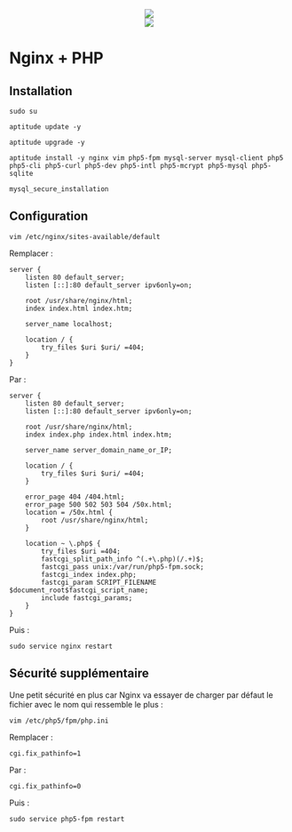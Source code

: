 <div align="center">
    <img src="https://upload.wikimedia.org/wikipedia/commons/thumb/c/c5/Nginx_logo.svg/langfr-180px-Nginx_logo.svg.png" >
    <br>
    <img src="https://upload.wikimedia.org/wikipedia/commons/thumb/2/27/PHP-logo.svg/131px-PHP-logo.svg.png" >
</div>



# Nginx + PHP

## Installation

```
sudo su 

aptitude update -y

aptitude upgrade -y

aptitude install -y nginx vim php5-fpm mysql-server mysql-client php5 php5-cli php5-curl php5-dev php5-intl php5-mcrypt php5-mysql php5-sqlite

mysql_secure_installation
```


## Configuration

```
vim /etc/nginx/sites-available/default
```

Remplacer :

```
server {
    listen 80 default_server;
    listen [::]:80 default_server ipv6only=on;

    root /usr/share/nginx/html;
    index index.html index.htm;

    server_name localhost;

    location / {
        try_files $uri $uri/ =404;
    }
}
```

Par :

```
server {
    listen 80 default_server;
    listen [::]:80 default_server ipv6only=on;

    root /usr/share/nginx/html;
    index index.php index.html index.htm;

    server_name server_domain_name_or_IP;

    location / {
        try_files $uri $uri/ =404;
    }

    error_page 404 /404.html;
    error_page 500 502 503 504 /50x.html;
    location = /50x.html {
        root /usr/share/nginx/html;
    }

    location ~ \.php$ {
        try_files $uri =404;
        fastcgi_split_path_info ^(.+\.php)(/.+)$;
        fastcgi_pass unix:/var/run/php5-fpm.sock;
        fastcgi_index index.php;
        fastcgi_param SCRIPT_FILENAME $document_root$fastcgi_script_name;
        include fastcgi_params;
    }
}
```

Puis :

```
sudo service nginx restart
```

## Sécurité supplémentaire

Une petit sécurité en plus car Nginx va essayer de charger par défaut le fichier avec le nom qui ressemble le plus :

```
vim /etc/php5/fpm/php.ini
```

Remplacer :

```
cgi.fix_pathinfo=1
```

Par :


```
cgi.fix_pathinfo=0
```

Puis :


```
sudo service php5-fpm restart
```


